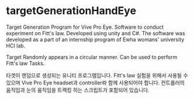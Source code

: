 # targetGenerationHandEye
Target Generation Program for Vive Pro Eye. Software to conduct experiment on Fitt's law. Developed using unity and C#.
The software was developed as a part of an internship program of Ewha womans' university HCI lab.

Target Randomly appears in a circular manner. Can be used to perform Fitt's law Tasks. 

타겟이 랜덤으로 생성되는 유니티 프로그램입니다. Fitt's law 실험을 위해서 사용될 수 있으며 Vive Pro Eye headset과 controller롸 함께 사용되어야 합니다. 컨트롤러의 움직임과 눈의 움직임을 트랙킹 하는 스크립트가 포함되어 있습니다.
